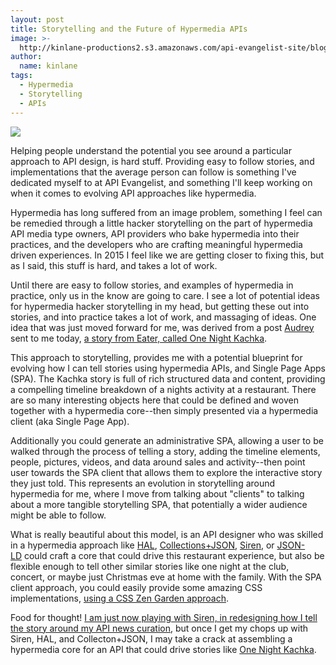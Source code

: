 ```yaml
---
layout: post
title: Storytelling and the Future of Hypermedia APIs
image: >-
  http://kinlane-productions2.s3.amazonaws.com/api-evangelist-site/blog/one-night-at-kachka-eater.png
author:
  name: kinlane
tags:
  - Hypermedia
  - Storytelling
  - APIs
---
```

[![](http://kinlane-productions2.s3.amazonaws.com/api-evangelist-site/blog/one-night-at-kachka-eater.png)](http://www.eater.com/a/one-night-kachka)

Helping people understand the potential you see around a particular approach to API design, is hard stuff. Providing easy to follow stories, and implementations that the average person can follow is something I've dedicated myself to at API Evangelist, and something I'll keep working on when it comes to evolving API approaches like hypermedia. 

Hypermedia has long suffered from an image problem, something I feel can be remedied through a little hacker storytelling on the part of hypermedia API media type owners, API providers who bake hypermedia into their practices, and the developers who are crafting meaningful hypermedia driven experiences. In 2015 I feel like we are getting closer to fixing this, but as I said, this stuff is hard, and takes a lot of work.

Until there are easy to follow stories, and examples of hypermedia in practice, only us in the know are going to care. I see a lot of potential ideas for hypermedia hacker storytelling in my head, but getting these out into stories, and into practice takes a lot of work, and massaging of ideas. One idea that was just moved forward for me, was derived from a post [Audrey](https://twitter.com/audreywatters) sent to me today, [a story from Eater, called One Night Kachka](http://www.eater.com/a/one-night-kachka).

This approach to storytelling, provides me with a potential blueprint for evolving how I can tell stories using hypermedia APIs, and Single Page Apps (SPA). The Kachka story is full of rich structured data and content, providing a compelling timeline breakdown of a nights activity at a restaurant. There are so many interesting objects here that could be defined and woven together with a hypermedia core--then simply presented via a hypermedia client (aka Single Page App). 

Additionally you could generate an administrative SPA, allowing a user to be walked through the process of telling a story, adding the timeline elements, people, pictures, videos, and data around sales and activity--then point user towards the SPA client that allows them to explore the interactive story they just told. This represents an evolution in storytelling around hypermedia for me, where I move from talking about "clients" to talking about a more tangible storytelling SPA, that potentially a wider audience might be able to follow.

What is really beautiful about this model, is an API designer who was skilled in a hypermedia approach like [HAL](http://stateless.co/hal_specification.html), [Collections+JSON](http://amundsen.com/media-types/collection/), [Siren](https://github.com/kevinswiber/siren), or [JSON-LD](http://json-ld.org/) could craft a core that could drive this restaurant experience, but also be flexible enough to tell other similar stories like one night at the club, concert, or maybe just Christmas eve at home with the family. With the SPA client approach, you could easily provide some amazing CSS implementations, [using a CSS Zen Garden approach](http://www.csszengarden.com/). 

Food for thought! [I am just now playing with Siren, in redesigning how I tell the story around my API news curation](http://apievangelist.com/2015/05/11/a-good-example-of-hypermedia-api-using-the-siren-specification/), but once I get my chops up with Siren, HAL, and Collecton+JSON, I may take a crack at assembling a hypermedia core for an API that could drive stories like [One Night Kachka](http://www.eater.com/a/one-night-kachka).